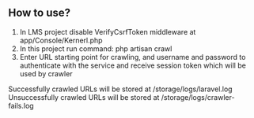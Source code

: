 ## How to use?

1. In LMS project disable VerifyCsrfToken middleware at app/Console/Kernerl.php
2. In this project run command: php artisan crawl
3. Enter URL starting point for crawling, and username and password to authenticate with the service and receive session token which will be used by crawler

Successfully crawled URLs will be stored at /storage/logs/laravel.log
Unsuccessfully crawled URLs will be stored at /storage/logs/crawler-fails.log
